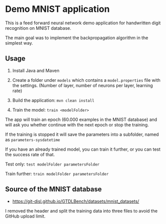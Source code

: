 # Demo MNIST application

This is a feed forward neural network demo application for handwritten digit recognition on MNIST database.

The main goal was to implement the backpropagation algorithm in the simplest way.

## Usage ##

1. Install Java and Maven

2. Create a folder under `models` which contains a `model.properties` file with the settings. (Number of layer, number of neurons per layer, learning rate)

3. Build the application: `mvn clean install`

4. Train the model: `train <modelFolder>`

The app will train an epoch (60.000 examples in the MNIST database) and will ask you whether continue with the next epoch or stop the training.

If the training is stopped it will save the parameters into a subfolder, named as `parameters-sysdatetime` 

If you have an already trained model, you can train it further, or you can test the success rate of that.

Test only: `test modelFolder parametersFolder`

Train further: `train modelFolder parametersFolder`

## Source of the MNIST database ##

- https://git-disl.github.io/GTDLBench/datasets/mnist_datasets/

I removed the header and split the training data into three files to avoid the GitHub upload limit.